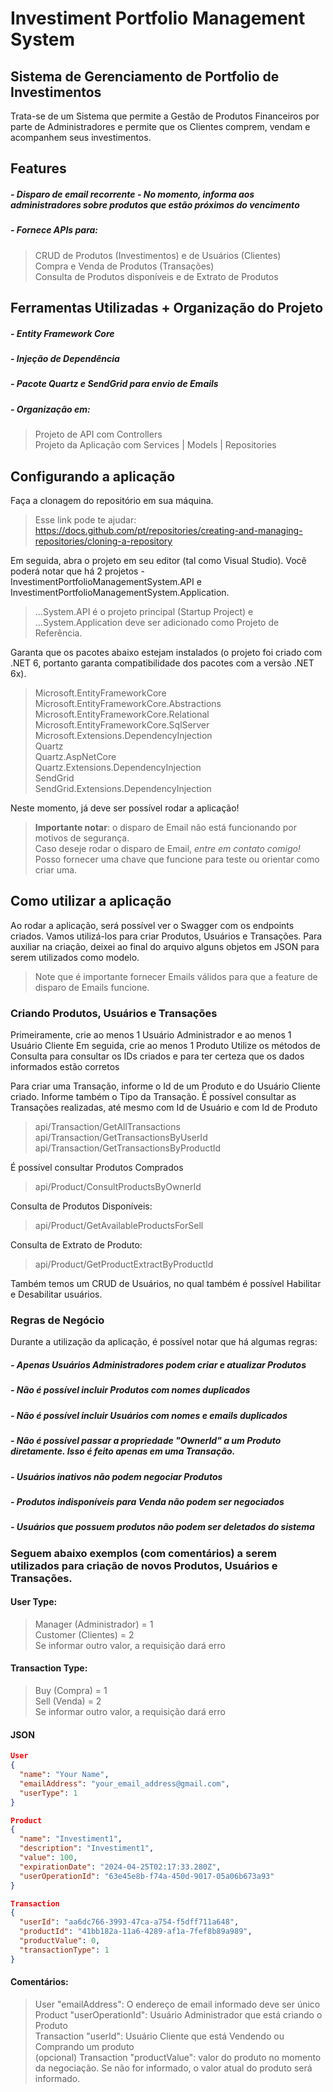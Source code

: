 # Investiment Portfolio Management System
## Sistema de Gerenciamento de Portfolio de Investimentos
Trata-se de um Sistema que permite a Gestão de Produtos Financeiros por parte de Administradores e permite que os Clientes comprem, vendam e acompanhem seus investimentos.

## Features
##### - Disparo de email recorrente - No momento, informa aos administradores sobre produtos que estão próximos do vencimento
##### - Fornece APIs para:
> CRUD de Produtos (Investimentos) e de Usuários (Clientes)\
> Compra e Venda de Produtos (Transações)\
> Consulta de Produtos disponíveis e de Extrato de Produtos

## Ferramentas Utilizadas + Organização do Projeto
##### - Entity Framework Core
##### - Injeção de Dependência
##### - Pacote Quartz e SendGrid para envio de Emails
##### - Organização em: 
> Projeto de API com Controllers\
> Projeto da Aplicação com Services | Models | Repositories

## Configurando a aplicação
Faça a clonagem do repositório em sua máquina. 
> Esse link pode te ajudar: https://docs.github.com/pt/repositories/creating-and-managing-repositories/cloning-a-repository

Em seguida, abra o projeto em seu editor (tal como Visual Studio).
Você poderá notar que há 2 projetos - InvestimentPortfolioManagementSystem.API e InvestimentPortfolioManagementSystem.Application.
> ...System.API é o projeto principal (Startup Project) e ...System.Application deve ser adicionado como Projeto de Referência.

Garanta que os pacotes abaixo estejam instalados (o projeto foi criado com .NET 6, portanto garanta compatibilidade dos pacotes com a versão .NET 6x).
> Microsoft.EntityFrameworkCore\
> Microsoft.EntityFrameworkCore.Abstractions\
> Microsoft.EntityFrameworkCore.Relational\
> Microsoft.EntityFrameworkCore.SqlServer\
> Microsoft.Extensions.DependencyInjection\
> Quartz\
> Quartz.AspNetCore\
> Quartz.Extensions.DependencyInjection\
> SendGrid\
> SendGrid.Extensions.DependencyInjection

Neste momento, já deve ser possível rodar a aplicação!
> **Importante notar**: o disparo de Email não está funcionando por motivos de segurança.\
> Caso deseje rodar o disparo de Email, *entre em contato comigo!*\
> Posso fornecer uma chave que funcione para teste ou orientar como criar uma.

## Como utilizar a aplicação
Ao rodar a aplicação, será possível ver o Swagger com os endpoints criados.
Vamos utilizá-los para criar Produtos, Usuários e Transações.
Para auxiliar na criação, deixei ao final do arquivo alguns objetos em JSON para serem utilizados como modelo.
> Note que é importante fornecer Emails válidos para que a feature de disparo de Emails funcione.

### Criando Produtos, Usuários e Transações
Primeiramente, crie ao menos 1 Usuário Administrador e ao menos 1 Usuário Cliente
Em seguida, crie ao menos 1 Produto
Utilize os métodos de Consulta para consultar os IDs criados e para ter certeza que os dados informados estão corretos

Para criar uma Transação, informe o Id de um Produto e do Usuário Cliente criado. Informe também o Tipo da Transação.
É possível consultar as Transações realizadas, até mesmo com Id de Usuário e com Id de Produto
> api/Transaction/GetAllTransactions\
> api/Transaction/GetTransactionsByUserId\
> api/Transaction/GetTransactionsByProductId

É possível consultar Produtos Comprados 
> api/Product/ConsultProductsByOwnerId

Consulta de Produtos Disponíveis:
> api/Product/GetAvailableProductsForSell

Consulta de Extrato de Produto:
> api/Product/GetProductExtractByProductId

Também temos um CRUD de Usuários, no qual também é possível Habilitar e Desabilitar usuários.

### Regras de Negócio
Durante a utilização da aplicação, é possível notar que há algumas regras:

##### - Apenas Usuários Administradores podem criar e atualizar Produtos
##### - Não é possível incluir Produtos com nomes duplicados
##### - Não é possível incluir Usuários com nomes e emails duplicados
##### - Não é possível passar a propriedade "OwnerId" a um Produto diretamente. Isso é feito apenas em uma Transação.
##### - Usuários inativos não podem negociar Produtos
##### - Produtos indisponíveis para Venda não podem ser negociados
##### - Usuários que possuem produtos não podem ser deletados do sistema

### Seguem abaixo exemplos (com comentários) a serem utilizados para criação de novos Produtos, Usuários e Transações.
#### User Type:
> Manager (Administrador) = 1\
> Customer (Clientes) = 2\
> Se informar outro valor, a requisição dará erro

#### Transaction Type:
> Buy (Compra) = 1\
> Sell (Venda) = 2\
> Se informar outro valor, a requisição dará erro

#### JSON
```json
User
{
  "name": "Your Name",
  "emailAddress": "your_email_address@gmail.com",
  "userType": 1
}

Product
{
  "name": "Investiment1",
  "description": "Investiment1",
  "value": 100,
  "expirationDate": "2024-04-25T02:17:33.280Z",
  "userOperationId": "63e45e8b-f74a-450d-9017-05a06b673a93"
}

Transaction
{
  "userId": "aa6dc766-3993-47ca-a754-f5dff711a648",
  "productId": "41bb182a-11a6-4289-af1a-7fef8b89a989",
  "productValue": 0,
  "transactionType": 1
}
```
#### Comentários:
> User "emailAddress": O endereço de email informado deve ser único\
> Product "userOperationId": Usuário Administrador que está criando o Produto\
> Transaction "userId": Usuário Cliente que está Vendendo ou Comprando um produto\
> (opcional) Transaction "productValue": valor do produto no momento da negociação. Se não for informado, o valor atual do produto será informado.
